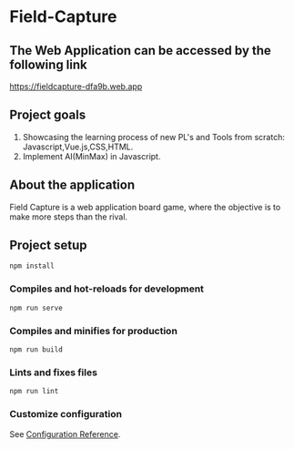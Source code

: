 # Field-Capture
## The Web Application can be accessed by the following link

https://fieldcapture-dfa9b.web.app

## Project goals
1. Showcasing the learning process of new PL's and Tools from scratch: Javascript,Vue.js,CSS,HTML.
2. Implement AI(MinMax) in Javascript.

## About the application
Field Capture is a web application board game, where the objective is to make more steps than the rival.




## Project setup
```
npm install
```

### Compiles and hot-reloads for development
```
npm run serve
```

### Compiles and minifies for production
```
npm run build
```

### Lints and fixes files
```
npm run lint
```

### Customize configuration
See [Configuration Reference](https://cli.vuejs.org/config/).
